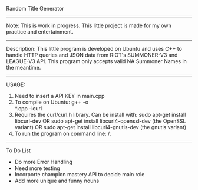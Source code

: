 Random Title Generator 
********************************
Note: This is work in progress. This little project is made for my own practice and entertainment.
********************************
Description: This little program is developed on Ubuntu and uses C++ to handle HTTP queries and JSON data from RIOT's SUMMONER-V3 and LEAGUE-V3 API.
This program only accepts valid NA Summoner Names in the meantime.
********************************
USAGE:
1) Need to insert a API KEY in main.cpp
2) To compile on Ubuntu: g++ -o <main> *.cpp -lcurl
3) Requires the curl/curl.h library. Can be install with:
sudo apt-get install libcurl-dev 
OR sudo apt-get install libcurl4-openssl-dev (the OpenSSL variant)
OR sudo apt-get install libcurl4-gnutls-dev (the gnutls variant)
4) To run the program on command line: /.<main> <NA Summoner Name>
*******************************
To Do List
- Do more Error Handling
- Need more testing
- Incorporte champion mastery API to decide main role
- Add more unique and funny nouns
